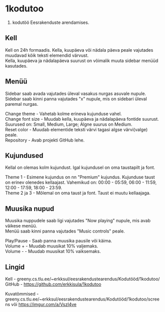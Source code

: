 # 1kodutoo
1. kodutöö Eesrakenduste arendamises.

## Kell
Kell on 24h formaadis. 
Kella, kuupäeva või nädala päeva peale vajutades muudavad kõik teksti elemendid värvust.  
Kella, kuupäeva ja nädalapäeva suurust on võimalik muuta sidebar menüüd kasutades.

## Menüü
Sidebar saab avada vajutades üleval vasakus nurgas asuvale nupule.  
Sidebar saab kinni panna vajutades "x" nupule, mis on sidebari üleval paremal nurgas.

Change theme - Vahetab kolme erineva kujunduse vahel.  
Change font size - Muudab kella, kuupäeva ja nädalapäeva fontide suurust. Suurused on: Small, Medium, Large; Algne suurus on Medium.  
Reset color - Muudab elementide teksti värvi tagasi algse värvi(valge) peale.  
Repository - Avab projekti GitHub lehe.
## Kujundused
Kellal on olemas kolm kujundust. Igal kujundusel on oma taustapilt ja font.

Theme 1 - Esimene kujundus on nn "Premium" kujundus. Kujunduse taust on erinev olenedes kellaajast. Vahemikud on: 00:00 - 05:59, 06:00 - 11:59, 12:00 - 17:59, 18:00 - 23:59.  
Theme 2 ja 3 - Mõlemal on oma taust ja font. Taust ei muutu kellaajaga.
## Muusika nupud
Muusika nuppudele saab ligi vajutades "Now playing" nupule, mis avab väikese menüü.  
Menüü saab kinni panna vajutades "Music controls" peale.  

Play/Pause - Saab panna muusika pausile või käima.  
Volume + - Muudab muusikat 10% valjemaks.  
Volume - - Muudab muusikat 10% vaiksemaks.  
## Lingid
Kell - greeny.cs.tlu.ee/~erkksul/eesrakendustearendus/Kodutööd/1kodutoo/  
GitHub - https://github.com/erkkisula/1kodutoo

Kuvatõmmised - greeny.cs.tlu.ee/~erkksul/eesrakendustearendus/Kodutööd/1kodutoo/screens või https://imgur.com/a/VszI4ve
